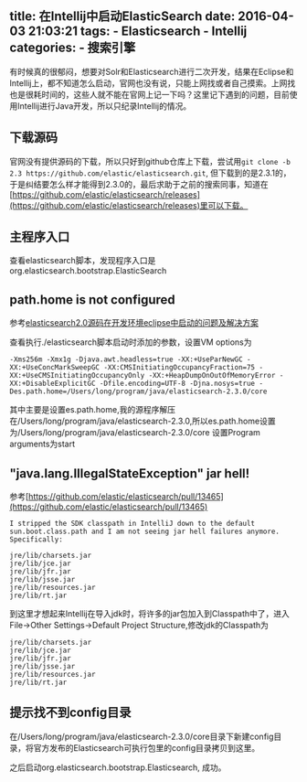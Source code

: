 title: 在Intellij中启动ElasticSearch
date: 2016-04-03 21:03:21
tags: 
    - Elasticsearch
    - Intellij
categories:
    - 搜索引擎
---
有时候真的很郁闷，想要对Solr和Elasticsearch进行二次开发，结果在Eclipse和Intellij上，都不知道怎么启动，官网也没有说，只能上网找或者自己摸索。上网找也是很耗时间的，这些人就不能在官网上记一下吗？这里记下遇到的问题，目前使用Intellij进行Java开发，所以只纪录Intellij的情况。

## 下载源码
官网没有提供源码的下载，所以只好到github仓库上下载，尝试用`git clone -b 2.3 https://github.com/elastic/elasticsearch.git`, 但下载到的是2.3.1的，于是纠结要怎么样才能得到2.3.0的，最后求助于之前的搜索同事，知道在[https://github.com/elastic/elasticsearch/releases](https://github.com/elastic/elasticsearch/releases)里可以下载。

## 主程序入口
查看elasticsearch脚本，发现程序入口是org.elasticsearch.bootstrap.ElasticSearch

## path.home is not configured

参考[elasticsearch2.0源码在开发环境eclipse中启动的问题及解决方案](http://blog.csdn.net/jianjun200607/article/details/49821813#reply)

查看执行./elasticsearch脚本启动时添加的参数，设置VM options为
```
-Xms256m -Xmx1g -Djava.awt.headless=true -XX:+UseParNewGC -XX:+UseConcMarkSweepGC -XX:CMSInitiatingOccupancyFraction=75 -XX:+UseCMSInitiatingOccupancyOnly -XX:+HeapDumpOnOutOfMemoryError -XX:+DisableExplicitGC -Dfile.encoding=UTF-8 -Djna.nosys=true -Des.path.home=/Users/long/program/java/elasticsearch-2.3.0/core
```

其中主要是设置es.path.home,我的源程序解压在/Users/long/program/java/elasticsearch-2.3.0,所以es.path.home设置为/Users/long/program/java/elasticsearch-2.3.0/core
设置Program arguments为start


## "java.lang.IllegalStateException" jar hell!

参考[https://github.com/elastic/elasticsearch/pull/13465](https://github.com/elastic/elasticsearch/pull/13465)

```
I stripped the SDK classpath in IntelliJ down to the default sun.boot.class.path and I am not seeing jar hell failures anymore. Specifically:

jre/lib/charsets.jar
jre/lib/jce.jar
jre/lib/jfr.jar
jre/lib/jsse.jar
jre/lib/resources.jar
jre/lib/rt.jar
```
到这里才想起来Intellij在导入jdk时，将许多的jar包加入到Classpath中了，进入File->Other Settings->Default Project Structure,修改jdk的Classpath为
```
jre/lib/charsets.jar
jre/lib/jce.jar
jre/lib/jfr.jar
jre/lib/jsse.jar
jre/lib/resources.jar
jre/lib/rt.jar
```
## 提示找不到config目录
在/Users/long/program/java/elasticsearch-2.3.0/core目录下新建config目录，将官方发布的Elasticsearch可执行包里的config目录拷贝到这里。

之后启动org.elasticsearch.bootstrap.Elasticsearch, 成功。
